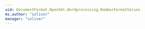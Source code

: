 ```yaml
---
uid: DocumentFormat.OpenXml.Wordprocessing.NumberFormatValues
ms.author: "soliver"
manager: "soliver"
---
```

